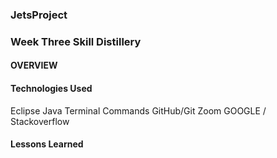 ### JetsProject  
### Week Three Skill Distillery


#### OVERVIEW







#### Technologies Used

Eclipse
Java
Terminal Commands
GitHub/Git
Zoom
GOOGLE / Stackoverflow




#### Lessons Learned